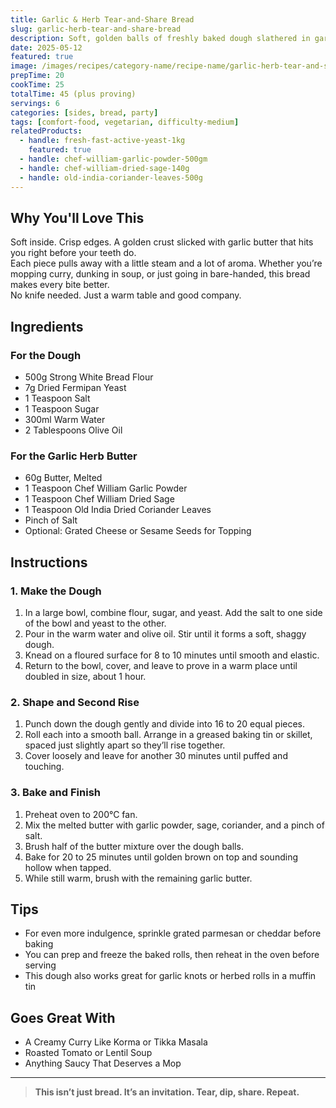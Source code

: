 ```yaml
---
title: Garlic & Herb Tear-and-Share Bread
slug: garlic-herb-tear-and-share-bread
description: Soft, golden balls of freshly baked dough slathered in garlic-herb butter—made for sharing, pulling apart, and mopping up everything on the table.
date: 2025-05-12
featured: true
image: /images/recipes/category-name/recipe-name/garlic-herb-tear-and-share-bread.webp
prepTime: 20
cookTime: 25
totalTime: 45 (plus proving)
servings: 6
categories: [sides, bread, party]
tags: [comfort-food, vegetarian, difficulty-medium]
relatedProducts:
  - handle: fresh-fast-active-yeast-1kg
    featured: true
  - handle: chef-william-garlic-powder-500gm
  - handle: chef-william-dried-sage-140g
  - handle: old-india-coriander-leaves-500g
---
```


## Why You'll Love This

Soft inside. Crisp edges. A golden crust slicked with garlic butter that hits you right before your teeth do.  
Each piece pulls away with a little steam and a lot of aroma. Whether you’re mopping curry, dunking in soup, or just going in bare-handed, this bread makes every bite better.  
No knife needed. Just a warm table and good company.

## Ingredients

### For the Dough
- 500g Strong White Bread Flour  
- 7g Dried Fermipan Yeast  
- 1 Teaspoon Salt  
- 1 Teaspoon Sugar  
- 300ml Warm Water  
- 2 Tablespoons Olive Oil  

### For the Garlic Herb Butter
- 60g Butter, Melted  
- 1 Teaspoon Chef William Garlic Powder  
- 1 Teaspoon Chef William Dried Sage  
- 1 Teaspoon Old India Dried Coriander Leaves  
- Pinch of Salt  
- Optional: Grated Cheese or Sesame Seeds for Topping

## Instructions

### 1. Make the Dough

1. In a large bowl, combine flour, sugar, and yeast. Add the salt to one side of the bowl and yeast to the other.
2. Pour in the warm water and olive oil. Stir until it forms a soft, shaggy dough.
3. Knead on a floured surface for 8 to 10 minutes until smooth and elastic.
4. Return to the bowl, cover, and leave to prove in a warm place until doubled in size, about 1 hour.

### 2. Shape and Second Rise

1. Punch down the dough gently and divide into 16 to 20 equal pieces.
2. Roll each into a smooth ball. Arrange in a greased baking tin or skillet, spaced just slightly apart so they’ll rise together.
3. Cover loosely and leave for another 30 minutes until puffed and touching.

### 3. Bake and Finish

1. Preheat oven to 200°C fan.
2. Mix the melted butter with garlic powder, sage, coriander, and a pinch of salt.
3. Brush half of the butter mixture over the dough balls.
4. Bake for 20 to 25 minutes until golden brown on top and sounding hollow when tapped.
5. While still warm, brush with the remaining garlic butter.

## Tips

- For even more indulgence, sprinkle grated parmesan or cheddar before baking  
- You can prep and freeze the baked rolls, then reheat in the oven before serving  
- This dough also works great for garlic knots or herbed rolls in a muffin tin

## Goes Great With

- A Creamy Curry Like Korma or Tikka Masala  
- Roasted Tomato or Lentil Soup  
- Anything Saucy That Deserves a Mop

---

> **This isn’t just bread. It’s an invitation. Tear, dip, share. Repeat.**